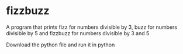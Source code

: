 # fizzbuzz
A program that prints fizz for numbers divisible by 3, buzz for numbers divisible by 5 and fizzbuzz for numbers divisible by 3 and 5

Download the python file and run it in python
